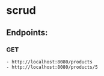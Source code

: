 # scrud

## Endpoints: 
### GET
	- http://localhost:8080/products
	- http://localhost:8080/products/5
